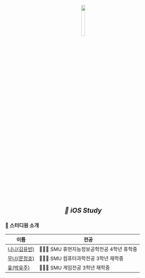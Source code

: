 
<div align="center">
  <img src="https://user-images.githubusercontent.com/50178026/159714572-6ec0fdca-2ce1-4611-8d27-c53e10b32fd5.png" width="16%" height="16%"/>
 <h2> 
 <i> 🍎 iOS Study</i> 
 </h2>
</div>  

### 📝 스터디원 소개
|이름|전공|
|------|---|
|[니니(김유빈)](https://github.com/ubeeni)|👩🏻‍🎓 SMU 휴먼지능정보공학전공 4학년 휴학중|
|[무너(문정호)](https://github.com/ILWAT)|🧑🏻‍🎓 SMU 컴퓨터과학전공 3학년 재학중|
|[윶(박유주)](https://github.com/yuju-SMU)|👩🏻‍🎓 SMU 게임전공 3학년 재학중|
